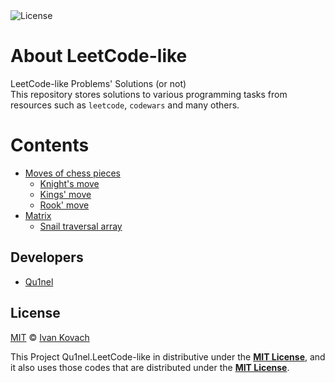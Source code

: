 <img src="https://img.shields.io/github/license/Qu1nel/LeetCode-like?color=g" alt="License" />

# About LeetCode-like

LeetCode-like Problems' Solutions (or not)\
This repository stores solutions to various programming tasks from resources such as `leetcode`, `codewars` and many others.

# Contents

- [Moves of chess pieces](./Chess)
  - [Knight's move](./Chess/Knight's%20move)
  - [Kings' move](./Chess/King's%20move)
  - [Rook' move](./Chess/Rook's%20move)
- [Matrix](./Matrix)
  - [Snail traversal array](./Matrix/Spiral-traversal-array)

## Developers

- [Qu1nel](https://github.com/Qu1nel)

## License

[MIT](./LICENSE) © [Ivan Kovach](https://github.com/Qu1nel/)

This Project Qu1nel.LeetCode-like in distributive under the **[MIT License](./LICENSE)**, and it also uses those codes that are
distributed under the **[MIT License](./LICENSE)**.
